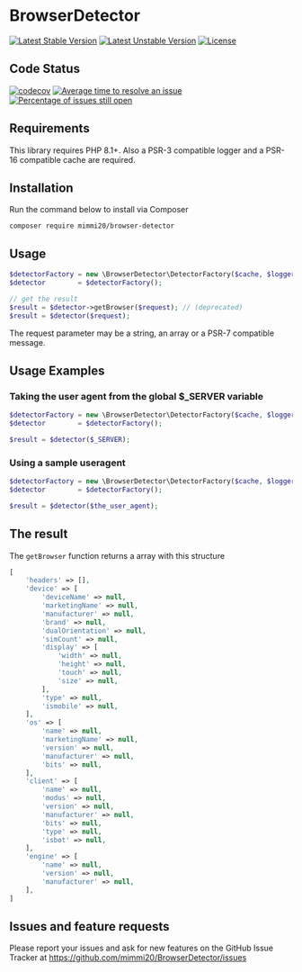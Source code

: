 # BrowserDetector

[![Latest Stable Version](https://poser.pugx.org/mimmi20/browser-detector/v/stable?format=flat-square)](https://packagist.org/packages/mimmi20/browser-detector)
[![Latest Unstable Version](https://poser.pugx.org/mimmi20/browser-detector/v/unstable?format=flat-square)](https://packagist.org/packages/mimmi20/browser-detector)
[![License](https://poser.pugx.org/mimmi20/browser-detector/license?format=flat-square)](https://packagist.org/packages/mimmi20/browser-detector)

## Code Status

[![codecov](https://codecov.io/gh/mimmi20/BrowserDetector/branch/master/graph/badge.svg)](https://codecov.io/gh/mimmi20/BrowserDetector)
[![Average time to resolve an issue](https://isitmaintained.com/badge/resolution/mimmi20/BrowserDetector.svg)](https://isitmaintained.com/project/mimmi20/BrowserDetector "Average time to resolve an issue")
[![Percentage of issues still open](https://isitmaintained.com/badge/open/mimmi20/BrowserDetector.svg)](https://isitmaintained.com/project/mimmi20/BrowserDetector "Percentage of issues still open")

## Requirements

This library requires PHP 8.1+.
Also a PSR-3 compatible logger and a PSR-16 compatible cache are required.

## Installation

Run the command below to install via Composer

```shell
composer require mimmi20/browser-detector
```

## Usage

```php
$detectorFactory = new \BrowserDetector\DetectorFactory($cache, $logger);
$detector        = $detectorFactory();

// get the result
$result = $detector->getBrowser($request); // (deprecated)
$result = $detector($request);
```

The request parameter may be a string, an array or a PSR-7 compatible message.

## Usage Examples

### Taking the user agent from the global $_SERVER variable

```php
$detectorFactory = new \BrowserDetector\DetectorFactory($cache, $logger);
$detector        = $detectorFactory();

$result = $detector($_SERVER);
```

### Using a sample useragent

```php
$detectorFactory = new \BrowserDetector\DetectorFactory($cache, $logger);
$detector        = $detectorFactory();

$result = $detector($the_user_agent);
```

## The result

The `getBrowser` function returns a array with this structure

```php
[
    'headers' => [],
    'device' => [
        'deviceName' => null,
        'marketingName' => null,
        'manufacturer' => null,
        'brand' => null,
        'dualOrientation' => null,
        'simCount' => null,
        'display' => [
            'width' => null,
            'height' => null,
            'touch' => null,
            'size' => null,
        ],
        'type' => null,
        'ismobile' => null,
    ],
    'os' => [
        'name' => null,
        'marketingName' => null,
        'version' => null,
        'manufacturer' => null,
        'bits' => null,
    ],
    'client' => [
        'name' => null,
        'modus' => null,
        'version' => null,
        'manufacturer' => null,
        'bits' => null,
        'type' => null,
        'isbot' => null,
    ],
    'engine' => [
        'name' => null,
        'version' => null,
        'manufacturer' => null,
    ],
]
```

## Issues and feature requests

Please report your issues and ask for new features on the GitHub Issue Tracker
at https://github.com/mimmi20/BrowserDetector/issues
